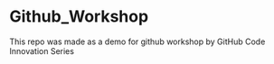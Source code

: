 # Github_Workshop
This repo was made as a demo for github workshop by GitHub Code Innovation Series 

